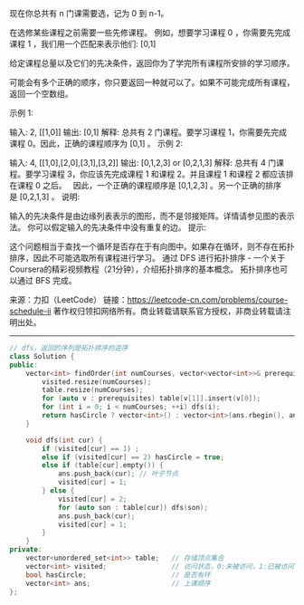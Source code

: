 现在你总共有 n 门课需要选，记为 0 到 n-1。

在选修某些课程之前需要一些先修课程。 例如，想要学习课程 0 ，你需要先完成课程 1 ，我们用一个匹配来表示他们: [0,1]

给定课程总量以及它们的先决条件，返回你为了学完所有课程所安排的学习顺序。

可能会有多个正确的顺序，你只要返回一种就可以了。如果不可能完成所有课程，返回一个空数组。

示例 1:

输入: 2, [[1,0]]
输出: [0,1]
解释: 总共有 2 门课程。要学习课程 1，你需要先完成课程 0。因此，正确的课程顺序为 [0,1] 。
示例 2:

输入: 4, [[1,0],[2,0],[3,1],[3,2]]
输出: [0,1,2,3] or [0,2,1,3]
解释: 总共有 4 门课程。要学习课程 3，你应该先完成课程 1 和课程 2。并且课程 1 和课程 2 都应该排在课程 0 之后。
     因此，一个正确的课程顺序是 [0,1,2,3] 。另一个正确的排序是 [0,2,1,3] 。
说明:

输入的先决条件是由边缘列表表示的图形，而不是邻接矩阵。详情请参见图的表示法。
你可以假定输入的先决条件中没有重复的边。
提示:

这个问题相当于查找一个循环是否存在于有向图中。如果存在循环，则不存在拓扑排序，因此不可能选取所有课程进行学习。
通过 DFS 进行拓扑排序 - 一个关于Coursera的精彩视频教程（21分钟），介绍拓扑排序的基本概念。
拓扑排序也可以通过 BFS 完成。

来源：力扣（LeetCode）
链接：https://leetcode-cn.com/problems/course-schedule-ii
著作权归领扣网络所有。商业转载请联系官方授权，非商业转载请注明出处。

---

```cpp
// dfs，返回的序列是拓扑排序的逆序
class Solution {
public:
    vector<int> findOrder(int numCourses, vector<vector<int>>& prerequisites) {
        visited.resize(numCourses);
        table.resize(numCourses);
        for (auto v : prerequisites) table[v[1]].insert(v[0]);
        for (int i = 0; i < numCourses; ++i) dfs(i);
        return hasCircle ? vector<int>() : vector<int>(ans.rbegin(), ans.rend());
    }

    void dfs(int cur) {
        if (visited[cur] == 1) ;
        else if (visited[cur] == 2) hasCircle = true;
        else if (table[cur].empty()) {
            ans.push_back(cur); // 叶子节点
            visited[cur] = 1;
        } else {
            visited[cur] = 2;
            for (auto son : table[cur]) dfs(son);
            ans.push_back(cur);
            visited[cur] = 1;
        }
    }
private:
    vector<unordered_set<int>> table;   // 存储顶点集合
    vector<int> visited;                // 访问状态，0:未被访问，1:已被访问，2:正在访问
    bool hasCircle;                     // 是否有环
    vector<int> ans;                    // 上课顺序
};
```
